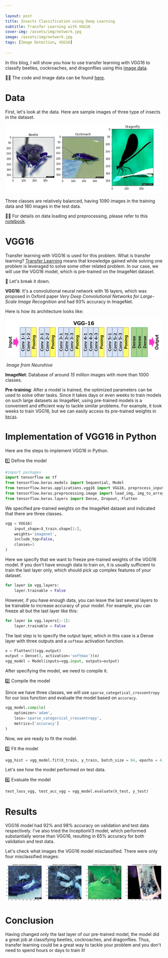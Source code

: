```yaml
---

layout: post
title: Insects Classification using Deep Learning 
subtitle: Transfer Learning with VGG16
cover-img: /assets/img/network.jpg
image: /assets/img/network.jpg
tags: [Image Detection, VGG16]

---
```


In this blog, I will show you how to use transfer learning with VGG16 to classify beetles, cockroaches, and dragonflies using this [image data](https://www.insectimages.org/index.cfm). 

👩‍💻 The code and image data can be found [here](https://github.com/Klalena/BIOS823-Statistical_Programming-for-Big-Data/tree/master/Homework/Insect_classification).

# Data 

First, let's look at the data. Here are sample images of three type of insects in the dataset. 

![sample insects](../assets/img/Insect_classification/sample_insects.png)

Three classes are relatively balanced, having 1090 images in the training data and 180 images in the test data. 

👩‍💻 For details on data loading and preprocessing, please refer to this [notebook](https://github.com/Klalena/BIOS823-Statistical_Programming-for-Big-Data/blob/master/Homework/Insect_classification/insect_classification.ipynb). 

# VGG16

Transfer learning with VGG16 is used for this problem. What is transfer learning?  [Transfer Learning](https://en.wikipedia.org/wiki/Transfer_learning) means that knowledge gained while solving one problem is leveraged to solve some other related problem. In our case, we will use the VGG16 model,  which is pre-trained on the ImageNet dataset. 

🤔 Let's break it down. 

**VGG16**: It's a convolutional neural network with 16 layers, which was proposed in Oxford paper *Very Deep Convolutional Networks for Large-Scale Image Recognition* and had 93% accuracy in ImageNet. 

Here is how its architecture looks like:

![vgg16](../assets/img/Insect_classification/vgg16.png)

​																	          *Image from Neurohive*

**ImageNet**: Database of around *15* million images with more than 1000 classes. 

**Pre-training**: After a model is trained, the optimized parameters can be used to solve other tasks. Since it takes days or even weeks to train models on such large datasets as ImageNet, using pre-trained models is a convenient and efficient way to tackle similar problems. For example, it took weeks to train VGG16, but we can easily access its pre-trained weights in[ `keras`](https://www.tensorflow.org/api_docs/python/tf/keras).

# Implementation of VGG16 in Python 

Here are the steps to implement VGG16 in Python. 

1️⃣ Define the model 

```python
#import packages 
import tensorflow as tf
from tensorflow.keras.models import Sequential, Model
from tensorflow.keras.applications.vgg16 import VGG16, preprocess_input, decode_predictions
from tensorflow.keras.preprocessing.image import load_img, img_to_array
from tensorflow.keras.layers import Dense, Dropout, Flatten
```

We specified pre-trained weights on the ImageNet dataset and indicated that there are three classes.  

```python
vgg = VGG16(
    input_shape=X_train.shape[1:],
    weights='imagenet', 
    include_top=False,
    classes=3 
)
```

Here we specify that we want to freeze pre-trained weights of the VGG16 model. If you don't have enough data to train on, it is usually sufficient to train the last layer only, which should pick up complex features of your dataset. 

```python
for layer in vgg.layers:
    layer.trainable = False
```

However, if you have enough data,  you can leave the last several layers to be trainable to increase accuracy of your model. For example, you can freeze all but the last layer like this: 

```python
for layer in vgg.layers[:-1]:
    layer.trainable = False
```

The last step is to specify the output layer, which in this case is a Dense layer with three outputs and a `softmax` activation function. 

```python
x = Flatten()(vgg.output)
output = Dense(3, activation='softmax')(x)
vgg_model = Model(inputs=vgg.input, outputs=output)
```

After specifying the model, we need to compile it. 

2️⃣ Compile the model 

Since we have three classes, we will use `sparse_categotical_crossentropy` for our loss function and evaluate the model based on `accuracy`. 

```python
vgg_model.compile(
    optimizer='adam',
    loss='sparse_categorical_crossentropy',
    metrics=['accuracy']
)
```

Now, we are ready to fit the model. 

3️⃣  Fit the model 

```python
vgg_hist = vgg_model.fit(X_train, y_train, batch_size = 64, epochs = 4, validation_split = 0.1)
```

Let's see how the model performed on test data. 

4️⃣ Evaluate the model 

```python
test_loss_vgg, test_acc_vgg = vgg_model.evaluate(X_test, y_test)
```

# Results 

VGG16 model had 92% and 98% accuracy on validation and test data respectively.  I've also tried  the InceptionV3 model, which performed substantially worse than VGG16, resulting in  65% accuracy for both validation and test data. 

Let's check what images the VGG16 model misclassified. There were only four misclassified images: 

![missclassified](../assets/img/Insect_classification/misclassified.png)

# Conclusion 

Having changed only the last layer of our pre-trained model, the model did a great job at classifying beetles, cockroaches, and dragonflies. Thus, transfer learning could be a great way to tackle your problem and you don't need to spend hours or days to train it!



